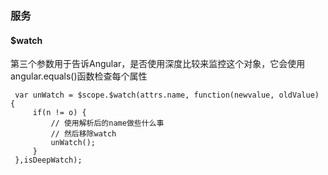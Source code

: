 ### 服务

#### $watch
第三个参数用于告诉Angular，是否使用深度比较来监控这个对象，它会使用angular.equals()函数检查每个属性
```
 var unWatch = $scope.$watch(attrs.name, function(newvalue, oldValue) {
     if(n != o) { 
         // 使用解析后的name做些什么事
         // 然后移除watch      
         unWatch(); 
     }             
 },isDeepWatch); 
```